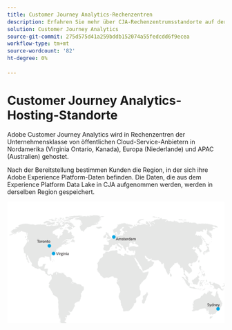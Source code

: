 ```yaml
---
title: Customer Journey Analytics-Rechenzentren
description: Erfahren Sie mehr über CJA-Rechenzentrumsstandorte auf der ganzen Welt.
solution: Customer Journey Analytics
source-git-commit: 275d575d41a259bddb152074a55fedcdd6f9ecea
workflow-type: tm+mt
source-wordcount: '82'
ht-degree: 0%

---
```



# Customer Journey Analytics-Hosting-Standorte

Adobe Customer Journey Analytics wird in Rechenzentren der Unternehmensklasse von öffentlichen Cloud-Service-Anbietern in Nordamerika (Virginia Ontario, Kanada), Europa (Niederlande) und APAC (Australien) gehostet.

Nach der Bereitstellung bestimmen Kunden die Region, in der sich ihre Adobe Experience Platform-Daten befinden. Die Daten, die aus dem Experience Platform Data Lake in CJA aufgenommen werden, werden in derselben Region gespeichert.

![CJA-Rechenzentren](assets/data-centers.png)